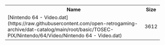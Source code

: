 <table>
<tr><th>Name</th><th>Size</th></tr>
<tr><td>
[Nintendo 64 - Video.dat](https://raw.githubusercontent.com/open-retrogaming-archive/dat-catalog/main/root/basic/TOSEC-PIX/Nintendo/64/Video/Nintendo 64 - Video.dat)
</td><td>3612</td></tr>
</table>
